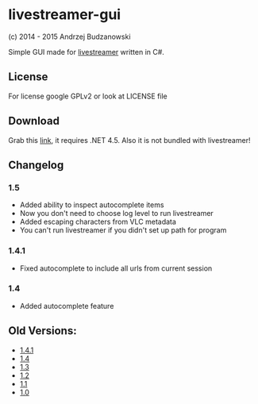 ﻿# livestreamer-gui
(c) 2014 - 2015 Andrzej Budzanowski

Simple GUI made for [livestreamer](http://livestreamer.readthedocs.org/en/latest/) written in C#.

## License
For license google GPLv2 or look at LICENSE file

## Download
Grab this [link](https://dl.dropboxusercontent.com/u/35418266/dev/livestreamer-gui/livestreamer-gui-1.4.exe),
it requires .NET 4.5. Also it is not bundled with livestreamer!

## Changelog
### 1.5
* Added ability to inspect autocomplete items
* Now you don't need to choose log level to run livestreamer
* Added escaping characters from VLC metadata
* You can't run livestreamer if you didn't set up path for program

### 1.4.1
* Fixed autocomplete to include all urls from current session

### 1.4
* Added autocomplete feature

## Old Versions:
* [1.4.1](https://dl.dropboxusercontent.com/u/35418266/dev/livestreamer-gui/livestreamer-gui-1.4.1.exe)
* [1.4](https://dl.dropboxusercontent.com/u/35418266/dev/livestreamer-gui/livestreamer-gui-1.4.exe)
* [1.3](https://dl.dropboxusercontent.com/u/35418266/dev/livestreamer-gui/livestreamer-gui-1.3.exe)
* [1.2](https://dl.dropboxusercontent.com/u/35418266/dev/livestreamer-gui/livestreamer-gui-1.2.exe)
* [1.1](https://dl.dropboxusercontent.com/u/35418266/dev/livestreamer-gui/livestreamer-gui-1.1.exe)
* [1.0](https://dl.dropboxusercontent.com/u/35418266/dev/livestreamer-gui/livestreamer-gui-1.0.exe)
